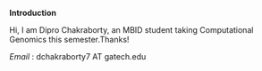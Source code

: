 **Introduction**

Hi, I am Dipro Chakraborty, an MBID student taking Computational Genomics this semester.Thanks!

*Email* : dchakraborty7 AT gatech.edu

